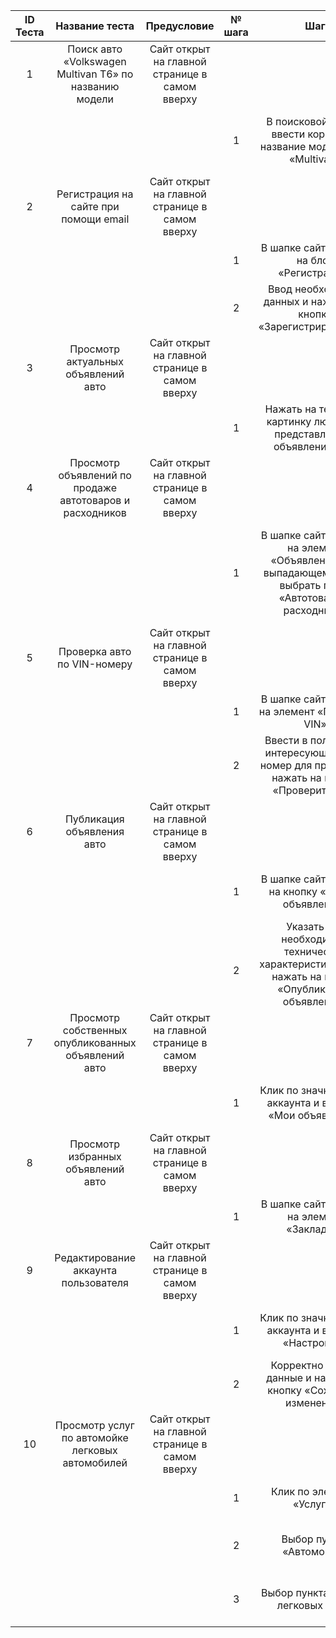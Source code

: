 ﻿|ID Теста|Название теста|Предусловие|№ шага|Шаг|Ожидаемые результат|Фактический результат|Статус|
| :-: | :-: | :-: | :-: | :-: | :-: | :-: | :-: |
|1|Поиск авто «Volkswagen Multivan T6» по названию модели|Сайт открыт на главной странице в самом вверху|||||Пройден|
||||1|В поисковой строке ввести корректно название модели авто «Multivan»|В выпадающем списке появятся варианты комплектаций|В списке отображаются варианты искомого авто, далее идут похожие||
|2|Регистрация на сайте при помощи email|Сайт открыт на главной странице в самом вверху|||||Пройден|
||||1|В шапке сайте нажать на блок «Регистрация»|Переход на форму регистрации|Переход к вводу данных||
||||2|Ввод необходимых данных и нажатие на кнопку «Зарегистрироваться»|Появление окна с текстом об успешной регистрации|Переход на главную страницу под зарегистрированным пользователем||
|3|Просмотр актуальных объявлений авто|Сайт открыт на главной странице в самом вверху|||||Пройден|
||||1|Нажать на текст или картинку любого из представленных объявлений авто|Переход на страницу объявления|Переход на страницу объявления||
|4|Просмотр объявлений по продаже автотоваров и расходников |Сайт открыт на главной странице в самом вверху|||||Пройден|
||||1|В шапке сайта нажать на элемент «Объявления» и в выпадающем списке выбрать пункт «Автотовары и расходники» |Открытие страницы с автотоварами и расходниками|Переход к блоку на главной странице, в котором отображаются актуальные объявления автотоваров или расходников||
|5|Проверка авто по VIN-номеру|Сайт открыт на главной странице в самом вверху|||||Пройден|
||||1|В шапке сайта нажать на элемент «Проверка VIN»|Переход на страницу с вводом VIN-номера|Переход на страницу с вводом VIN-номера||
||||2|Ввести в поле ввода интересующий VIN-номер для проверки и нажать на кнопку «Проверить VIN»|Переход на страницу с полным отчётом об истории транспорта с соответствующим VIN|Переход на страницу с полным отчётом об истории транспорта с соответствующим VIN||
|6|Публикация объявления авто|Сайт открыт на главной странице в самом вверху|||||Пройден|
||||1|В шапке сайта нажать на кнопку «Подать объявление»|Переход на страницу с указанием всех технических характеристик авто|Переход на страницу с указанием всех технических характеристик авто||
||||<br>2|Указать все необходимые технические характеристики авто и нажать на кнопку «Опубликовать объявление»|Публикация объявления|Публикация объявления||
|7|Просмотр собственных опубликованных объявлений авто|Сайт открыт на главной странице в самом вверху|||||Пройден|
||||1|Клик по значку своего аккаунта и выбрать «Мои объявления»|Открытие страницы собственных опубликованных объявлений авто|Открытие страницы собственных опубликованных объявлений авто||
|8|Просмотр избранных объявлений авто|Сайт открыт на главной странице в самом вверху|||||Пройден|
||||1|В шапке сайта нажать на элемент «Закладки»|Открытие страницы с избранными объявлениями авто|Открытие страницы с избранными объявлениями авто||
|9|Редактирование аккаунта пользователя|Сайт открыт на главной странице в самом вверху|||||Пройден|
||||1|Клик по значку своего аккаунта и выбрать «Настройки»|Отображение формы для изменения параметров аккаунта пользователя|Отображение формы для изменения параметров аккаунта пользователя||
||||2|Корректно ввести данные и нажать на кнопку «Сохранить изменения»|Появления уведомления «Настройки сохранены»|Закрытие формы для редактирования аккаунта пользователя||
|10|Просмотр услуг по автомойке легковых автомобилей|Сайт открыт на главной странице в самом вверху|||||Пройден|
||||1|Клик по элементу «Услуги»|Открытие страницы с предоставляемыми услугами для авто|Открытие страницы с предоставляемыми услугами для авто||
||||2|Выбор пункта «Автомойки»|Открытие страницы для выбора автомойки для конкретного авто|Открытие страницы для выбора автомойки для конкретного авто||
||||3|Выбор пункта «Мойка легковых авто»  |Просмотр компаний, специализирующихся на мойке легковых авто|Просмотр компаний, специализирующихся на мойке легковых авто||


